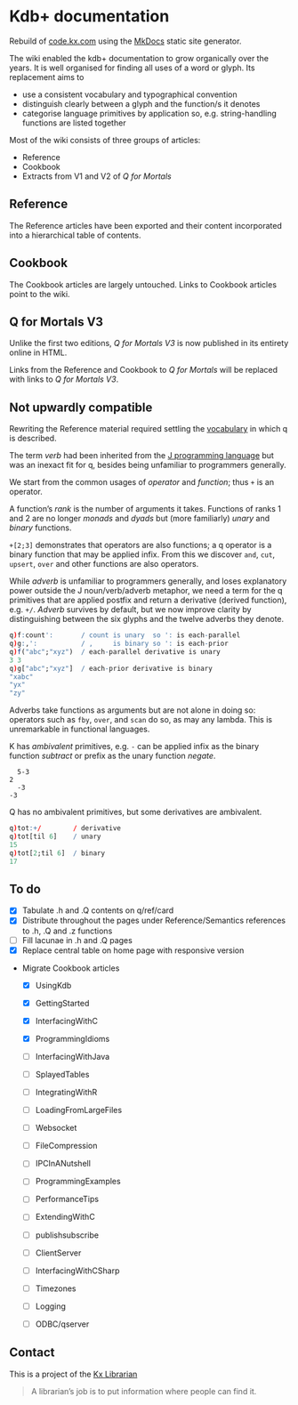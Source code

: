 # Kdb+ documentation
Rebuild of [code.kx.com](http://code.kx.com/) using the [MkDocs](http://mkdocs.org) static site generator. 

The wiki enabled the kdb+ documentation to grow organically over the years. It is well organised for finding all uses of a word or glyph. 
Its replacement aims to 

- use a consistent vocabulary and typographical convention 
- distinguish clearly between a glyph and the function/s it denotes 
- categorise language primitives by application so, e.g. string-handling functions are listed together

Most of the wiki consists of three groups of articles:

- Reference
- Cookbook
- Extracts from V1 and V2 of _Q for Mortals_


## Reference 

The Reference articles have been exported and their content incorporated into a hierarchical table of contents. 


## Cookbook 

The Cookbook articles are largely untouched. Links to Cookbook articles point to the wiki. 


## Q for Mortals V3

Unlike the first two editions, _Q for Mortals V3_ is now published in its entirety online in HTML. 

Links from the Reference and Cookbook to _Q for Mortals_ will be replaced with links to _Q for Mortals V3_.


## Not upwardly compatible 

Rewriting the Reference material required settling the [vocabulary](http://code.kx.com/q/ref/glossary) in which q is described. 

The term _verb_ had been inherited from the [J programming language](http://jsoftware.com) but was an inexact fit for q, besides being unfamiliar to programmers generally. 

We start from the common usages of _operator_ and _function_; thus `+` is an operator. 

A function’s _rank_ is the number of arguments it takes. Functions of ranks 1 and 2 are no longer _monads_ and _dyads_ but (more familiarly) _unary_ and _binary_ functions. 

`+[2;3]` demonstrates that operators are also functions; a q operator is a binary function that may be applied infix. From this we discover `and`, `cut`, `upsert`, `over` and other functions are also operators. 

While _adverb_ is unfamiliar to programmers generally, and loses explanatory power outside the J noun/verb/adverb metaphor, we need a term for the q primitives that are applied postfix and return a derivative (derived function), e.g. `+/`. _Adverb_ survives by default, but we now improve clarity by distinguishing between the six glyphs and the twelve adverbs they denote.
```q
q)f:count':       / count is unary  so ': is each-parallel
q)g:,':           / ,     is binary so ': is each-prior
q)f("abc";"xyz")  / each-parallel derivative is unary
3 3
q)g["abc";"xyz"]  / each-prior derivative is binary
"xabc"
"yx"
"zy"
```
Adverbs take functions as arguments but are not alone in doing so: operators such as `fby`, `over`, and `scan` do so, as may any lambda. This is unremarkable in functional languages. 

K has _ambivalent_ primitives, e.g. `-` can be applied infix as the binary function _subtract_ or prefix as the unary function _negate_.
```k
  5-3
2
  -3
-3
```
Q has no ambivalent primitives, but some derivatives are ambivalent.
```q
q)tot:+/        / derivative
q)tot[til 6]    / unary
15
q)tot[2;til 6]  / binary
17
```


## To do

- [x] Tabulate .h and .Q contents on q/ref/card
- [x] Distribute throughout the pages under Reference/Semantics references to .h, .Q and .z functions 
- [ ] Fill lacunae in .h and .Q pages
- [x] Replace central table on home page with responsive version
- Migrate Cookbook articles
  - [x] UsingKdb
  - [x] GettingStarted
  - [x] InterfacingWithC
  - [x] ProgrammingIdioms
  - [ ] InterfacingWithJava
  - [ ] SplayedTables
  - [ ] IntegratingWithR
  - [ ] LoadingFromLargeFiles
  - [ ] Websocket
  - [ ] FileCompression
  - [ ] IPCInANutshell
  - [ ] ProgrammingExamples
  - [ ] PerformanceTips
  - [ ] ExtendingWithC
  - [ ] publishsubscribe
  - [ ] ClientServer
  - [ ] InterfacingWithCSharp
  - [ ] Timezones
  - [ ] Logging
  - [ ] ODBC/qserver



## Contact

This is a project of the [Kx Librarian](mailto:librarian@kx.com)

> A librarian’s job is to put information where people can find it. 

